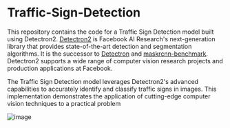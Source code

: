 # Traffic-Sign-Detection
This repository contains the code for a Traffic Sign Detection model built using Detectron2. [Detectron2](https://github.com/facebookresearch/detectron2) is Facebook AI Research's next-generation library that provides state-of-the-art detection and segmentation algorithms. It is the successor to [Detectron](https://github.com/facebookresearch/Detectron) and [maskrcnn-benchmark](https://github.com/facebookresearch/maskrcnn-benchmark). Detectron2 supports a wide range of computer vision research projects and production applications at Facebook.

The Traffic Sign Detection model leverages Detectron2's advanced capabilities to accurately identify and classify traffic signs in images. This implementation demonstrates the application of cutting-edge computer vision techniques to a practical problem

![image](https://github.com/user-attachments/assets/7db4fa6c-8942-4e32-9a4a-9dafacd9eabd)
